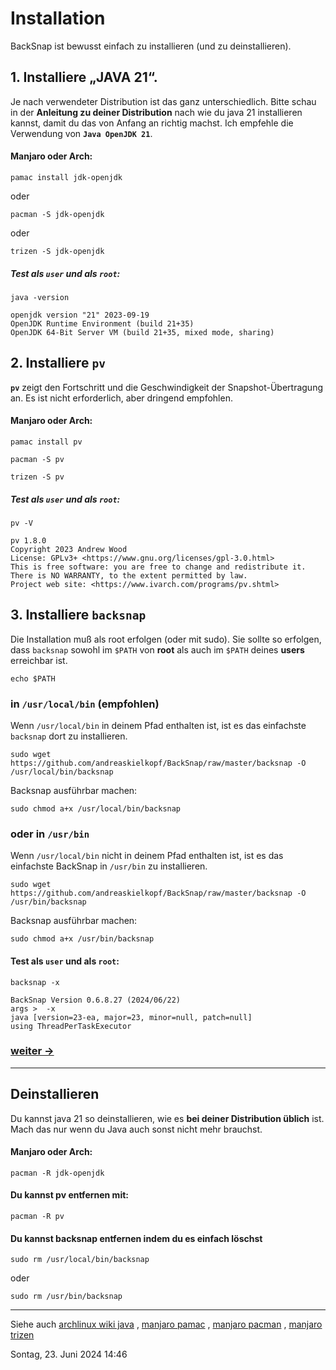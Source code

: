 # Installation
BackSnap ist bewusst einfach zu installieren (und zu deinstallieren).

## 1. Installiere „JAVA 21“.
Je nach verwendeter Distribution ist das ganz unterschiedlich. Bitte schau in der **Anleitung zu deiner Distribution** 
nach wie du java 21 installieren kannst, damit du das von Anfang an richtig machst. Ich empfehle die Verwendung 
von **`Java OpenJDK 21`**.

#### Manjaro oder Arch:
```
pamac install jdk-openjdk
```
oder
```
pacman -S jdk-openjdk
``` 
oder 
```
trizen -S jdk-openjdk
```

##### Test als `user` und als `root`:
```
java -version
```
```
openjdk version "21" 2023-09-19
OpenJDK Runtime Environment (build 21+35)
OpenJDK 64-Bit Server VM (build 21+35, mixed mode, sharing)
```

## 2. Installiere `pv`
**`pv`** zeigt den Fortschritt und die Geschwindigkeit der Snapshot-Übertragung an. Es ist nicht erforderlich, 
aber dringend empfohlen.

#### Manjaro oder Arch:
```
pamac install pv
```
```
pacman -S pv
```
```
trizen -S pv
```

##### Test als `user` und als `root`:
```
pv -V
```
```
pv 1.8.0
Copyright 2023 Andrew Wood
License: GPLv3+ <https://www.gnu.org/licenses/gpl-3.0.html>
This is free software: you are free to change and redistribute it.
There is NO WARRANTY, to the extent permitted by law.
Project web site: <https://www.ivarch.com/programs/pv.shtml>
```

## 3. Installiere `backsnap`
Die Installation muß als root erfolgen (oder mit sudo). Sie sollte so erfolgen, dass `backsnap` sowohl im `$PATH` 
von **root** als auch im `$PATH` deines **users** erreichbar ist.
```
echo $PATH
```

### in `/usr/local/bin` (empfohlen)
Wenn `/usr/local/bin` in deinem Pfad enthalten ist, ist es das einfachste `backsnap` dort zu installieren.
```
sudo wget https://github.com/andreaskielkopf/BackSnap/raw/master/backsnap -O /usr/local/bin/backsnap
```
Backsnap ausführbar machen: 
```
sudo chmod a+x /usr/local/bin/backsnap
```

### oder in `/usr/bin`
Wenn `/usr/local/bin` nicht in deinem Pfad enthalten ist, ist es das einfachste BackSnap in `/usr/bin` zu installieren.
```
sudo wget https://github.com/andreaskielkopf/BackSnap/raw/master/backsnap -O /usr/bin/backsnap
```
Backsnap ausführbar machen:
```
sudo chmod a+x /usr/bin/backsnap
```

#### Test als `user` und als `root`:
```
backsnap -x
```
```
BackSnap Version 0.6.8.27 (2024/06/22)
args >  -x 
java [version=23-ea, major=23, minor=null, patch=null]
using ThreadPerTaskExecutor
```

### [weiter ->](device_de.md)
----
## Deinstallieren
Du kannst java 21 so deinstallieren, wie es **bei deiner Distribution üblich** ist. 
Mach das nur wenn du Java auch sonst nicht mehr brauchst. 
#### Manjaro oder Arch:
```
pacman -R jdk-openjdk
``` 
#### Du kannst pv entfernen mit:
```
pacman -R pv
```
#### Du kannst backsnap entfernen indem du es einfach löschst
```
sudo rm /usr/local/bin/backsnap
```
oder
```
sudo rm /usr/bin/backsnap
```
----

Siehe auch [archlinux wiki java](https://wiki.archlinux.org/title/java) 
, [manjaro pamac](https://wiki.manjaro.org/index.php/Pamac) 
, [manjaro pacman](https://wiki.manjaro.org/index.php/Pacman_Overview) 
, [manjaro trizen](https://wiki.archlinux.de/title/Trizen)

Sontag, 23. Juni 2024 14:46 